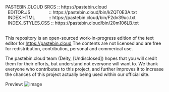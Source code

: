 <div>
  <span>PASTEBIN.CLOUD SRCS&nbsp;::&nbsp;https://pastebin.cloud</span><br />
  <span>&nbsp;&nbsp;EDITOR.JS&nbsp;&nbsp;&nbsp;&nbsp;&nbsp;&nbsp;&nbsp;&nbsp;&nbsp;&nbsp;&nbsp;&nbsp;&nbsp;&nbsp;&nbsp;:: https://pastebin.cloud/bin/kZQT0E3A.txt</span><br />
  <span>&nbsp;&nbsp;INDEX.HTML&nbsp;&nbsp;&nbsp;&nbsp;&nbsp;&nbsp;&nbsp;&nbsp;&nbsp;&nbsp;&nbsp;:: https://pastebin.cloud/bin/F2dv39uc.txt</span><br />
  <span>&nbsp;&nbsp;INDEX_STYLES.CSS&nbsp;::&nbsp;https://pastebin.cloud/bin/20m106LB.txt</span><br /><br />
</div>

This repository is an open-sourced work-in-progress edition of the text editor for https://pastebin.cloud
The contents are not licensed and are free for redistribution, contribution, personal and commerical use.

The pastebin.cloud team (Deity, [Undisclosed]) hopes that you will credit them for their efforts, but understand not everyone will want to.
We thank everyone who contributes to this project, and further improves it to increase the chances of this project actually being used within our official site.

Preview: ![image](https://user-images.githubusercontent.com/59446525/214317572-9c3effce-4fbd-4f1d-9e51-dd41a463f8b2.png)
